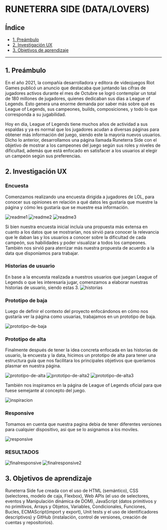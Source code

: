 # RUNETERRA SIDE (DATA/LOVERS)

## Índice

- [1. Preámbulo](#1-preámbulo)
- [2. Investigación UX](#2-Investigación-UX)
- [3. Objetivos de aprendizaje](#3-Objetivos-de-aprendizaje)

---

## 1. Preámbulo

En el año 2021, la compañía desarrolladora y editora de videojuegos Riot Games publicó un anuncio que destacaba que juntando las cifras de jugadores activos durante el mes de Octubre se logró contemplar un total de 180 millones de jugadores, quienes dedicaban sus días a League of Legends. Esto genera una enorme demanda por saber más sobre qué es League of Legends, sus campeones, builds, composiciones, y todo lo que corresponda a su jugabilidad.

Hoy en día, League of Legends tiene muchos años de actividad a sus espaldas y ya es normal que los jugadores acudan a diversas páginas para obtener más información del juego, siendo este la mayoría nuevos usuarios. Dicho lo anterior, desarrollamos una página llamada Runeterra Side con el objetivo de mostrar a los campeones del juego según sus roles y niveles de dificultad, además que está enfocado en satisfacer a los usuarios al elegir un campeón según sus preferencias.

## 2. Investigación UX

### Encuesta

Comenzamos realizando una encuesta dirigida a jugadores de LOL, para conocer sus opiniones en relación a qué datos les gustaría que muestre la página y cómo les gustaría que se muestre esa información.

![readme1](https://raw.githubusercontent.com/MariannyBatista/SCL020-data-lovers/main/src/readme/readme1.jpg)
![readme2](https://raw.githubusercontent.com/MariannyBatista/SCL020-data-lovers/main/src/readme/readme2.jpg)
![readme3](https://raw.githubusercontent.com/MariannyBatista/SCL020-data-lovers/main/src/readme/readme3.jpg)

Si bien nuestra encuesta inicial incluía una propuesta más extensa en cuanto a los datos que se mostrarían, nos sirvió para conocer la relevancia que le daban las y los usuarios a conocer sobre la dificultad de cada campeón, sus habilidades y poder visualizar a todos los campeones. También nos sirvió para aterrizar más nuestra propuesta de acuerdo a la data que disponíamos para trabajar.

### Historias de usuario

En base a la encuesta realizada a nuestros usuarios que juegan League of Legends o que les interesaría jugar, comenzamos a elaborar nuestras historias de usuario, siendo estas 3.
![historias](https://raw.githubusercontent.com/MariannyBatista/SCL020-data-lovers/main/src/readme/historias.png)

### Prototipo de baja

Luego de definir el contexto del proyecto enfocándonos en cómo nos gustaría ver la página como usuarias, trabajamos en un prototipo de baja.

![prototipo-de-baja](https://raw.githubusercontent.com/MariannyBatista/SCL020-data-lovers/main/src/readme/prototipo%20de%20baja.png)

### Prototipo de alta

Finalmente después de tener la idea concreta enfocada en las historias de usuario, la encuesta y la data, hicimos un prototipo de alta para tener una estructura guía que nos facilitara los principales objetivos que queríamos plasmar en nuestra página.

![prototipo-de-alta](https://raw.githubusercontent.com/MariannyBatista/SCL020-data-lovers/main/src/readme/prototipo%20de%20alta.png)
![prototipo-de-alta2](https://raw.githubusercontent.com/MariannyBatista/SCL020-data-lovers/main/src/readme/prototipo%20de%20alta2.png)
![prototipo-de-alta3](https://raw.githubusercontent.com/MariannyBatista/SCL020-data-lovers/main/src/readme/prototipo%20de%20alta3.png)

También nos inspiramos en la página de League of Legends oficial para que fuese semejante al concepto del juego.

![inspiracion](https://raw.githubusercontent.com/MariannyBatista/SCL020-data-lovers/main/src/readme/inspiracion.png)

### Responsive

Tomamos en cuenta que nuestra pagina debia de tener diferentes versiones para cualquier dispositivo, asi que se lo asignamos a los moviles.

![responsive](https://raw.githubusercontent.com/MariannyBatista/SCL020-data-lovers/main/src/readme/responsive.png)

### RESULTADOS

![finalresponsive](https://raw.githubusercontent.com/MariannyBatista/SCL020-data-lovers/main/src/readme/finalresponsive.png)
![finalresponsive2](https://raw.githubusercontent.com/MariannyBatista/SCL020-data-lovers/main/src/readme/finalresponsive2.png)

## 3. Objetivos de aprendizaje

Runeterra Side fue creada con el uso de HTML (semántico), CSS (selectores, modelo de caja, Flexbox), Web APls (el uso de selectores, eventos y Manipulación dinámica de DOM), JavaScript (datos primitivos y no primitivos, Arrays y Objetos, Variables, Condicionales, Funciones, Bucles, ECMAScript(import y export), Unit tests y el uso de identificadores descriptivos) y GitHub (instalación, control de versiones, creación de cuentas y repositorios).
